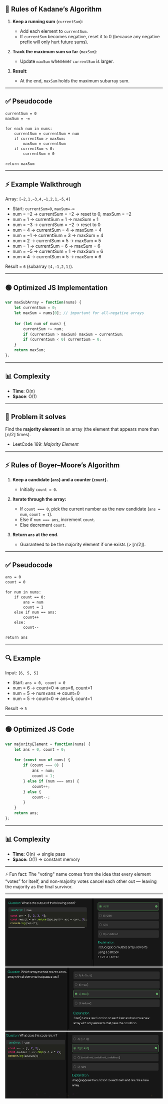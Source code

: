 ## 🔑 Rules of Kadane’s Algorithm

1. **Keep a running sum** (`currentSum`):

   * Add each element to `currentSum`.
   * If `currentSum` becomes negative, reset it to 0 (because any negative prefix will only hurt future sums).

2. **Track the maximum sum so far** (`maxSum`):

   * Update `maxSum` whenever `currentSum` is larger.

3. **Result**:

   * At the end, `maxSum` holds the maximum subarray sum.

---

## ✅ Pseudocode

```
currentSum = 0
maxSum = -∞

for each num in nums:
    currentSum = currentSum + num
    if currentSum > maxSum:
        maxSum = currentSum
    if currentSum < 0:
        currentSum = 0

return maxSum
```

---

## ⚡ Example Walkthrough

Array: `[−2,1,−3,4,−1,2,1,−5,4]`

* Start: `currentSum=0`, `maxSum=-∞`
* num = −2 → currentSum = −2 → reset to 0, maxSum = −2
* num = 1 → currentSum = 1 → maxSum = 1
* num = −3 → currentSum = −2 → reset to 0
* num = 4 → currentSum = 4 → maxSum = 4
* num = −1 → currentSum = 3 → maxSum = 4
* num = 2 → currentSum = 5 → maxSum = 5
* num = 1 → currentSum = 6 → maxSum = 6
* num = −5 → currentSum = 1 → maxSum = 6
* num = 4 → currentSum = 5 → maxSum = 6

Result = `6` (subarray `[4,−1,2,1]`).

---

## 🟢 Optimized JS Implementation

```js
var maxSubArray = function(nums) {
    let currentSum = 0;
    let maxSum = nums[0]; // important for all-negative arrays

    for (let num of nums) {
        currentSum += num;
        if (currentSum > maxSum) maxSum = currentSum;
        if (currentSum < 0) currentSum = 0;
    }
    return maxSum;
};
```

---

## 📊 Complexity

* **Time**: O(n)
* **Space**: O(1)

---

## 🔑 Problem it solves

Find the **majority element** in an array (the element that appears more than ⌊n/2⌋ times).

* LeetCode 169: *Majority Element*

---

## ⚡ Rules of Boyer–Moore’s Algorithm

1. **Keep a candidate (`ans`) and a counter (`count`).**

   * Initially `count = 0`.

2. **Iterate through the array:**

   * If `count === 0`, pick the current number as the new candidate (`ans = num`, `count = 1`).
   * Else if `num === ans`, increment `count`.
   * Else decrement `count`.

3. **Return `ans` at the end.**

   * Guaranteed to be the majority element if one exists (> ⌊n/2⌋).

---

## ✅ Pseudocode

```
ans = 0
count = 0

for num in nums:
    if count == 0:
        ans = num
        count = 1
    else if num == ans:
        count++
    else:
        count--

return ans
```

---

## 🔍 Example

Input: `[6, 5, 5]`

* Start: `ans = 0, count = 0`
* num = 6 → count=0 ⇒ ans=6, count=1
* num = 5 → num≠ans ⇒ count=0
* num = 5 → count=0 ⇒ ans=5, count=1

Result → `5`

---

## 🟢 Optimized JS Code

```js
var majorityElement = function(nums) {
    let ans = 0, count = 0;

    for (const num of nums) {
        if (count === 0) {
            ans = num;
            count = 1;
        } else if (num === ans) {
            count++;
        } else {
            count--;
        }
    }
    return ans;
};
```

---

## 📊 Complexity

* **Time:** O(n) → single pass
* **Space:** O(1) → constant memory

---

⚡ Fun fact: The "voting" name comes from the idea that every element “votes” for itself, and non-majority votes cancel each other out — leaving the majority as the final survivor.

---

![](../images/28/1.png)
![](../images/28/2.png)
![](../images/28/3.png)